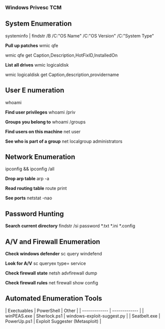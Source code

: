 ### Windows Privesc TCM

## System Enumeration

systeminfo | findstr /B /C:"OS Name" /C:"OS Version" /C:"System Type" 

**Pull up patches**
wmic qfe

wmic qfe get Caption,Description,HotFixID,InstalledOn

**List all drives**
wmic logicaldisk

wmic logicaldisk get Caption,description,providername

## User E numeration
whoami 

**Find user privileges**
whoami /priv

**Groups you belong to**
whoami /groups

**Find users on this machine**
net user

**See who is part of a group**
net localgroup administrators

## Network Enumeration
ipconfig && ipconfig /all

**Drop arp table**
arp -a

**Read routing table**
route print

**See ports**
netstat -nao

## Password Hunting
**Search current directory**
findstr /si password *.txt *.ini *.config

## A/V and Firewall Enumeration
**Check windows defender**
sc query windefend

**Look for A/V**
sc queryex type= service

**Check firewall state**
netsh advfirewall dump

**Check firewall rules**
net firewall show config

## Automated Enumeration Tools
| Exectuables | PowerShell | Other | 
| ------------- | ------------- | 
| winPEAS.exe | Sherlock.ps1 | windows-exploit-suggest.py |
| Seatbelt.exe | PowerUp.ps1 | Exploit Suggester (Metasploit) |
